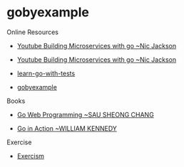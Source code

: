 # gobyexample

Online Resources
- [Youtube Building Microservices with go ~Nic Jackson](https://github.com/nicholasjackson/building-microservices-youtube)

- [Youtube Building Microservices with go ~Nic Jackson](https://www.youtube.com/watch?v=VzBGi_n65iU&list=PLmD8u-IFdreyh6EUfevBcbiuCKzFk0EW_)

- [learn-go-with-tests](https://quii.gitbook.io/learn-go-with-tests/)

- [gobyexample](https://gobyexample.com/) 

Books
- [Go Web Programming ~SAU SHEONG CHANG](https://drive.google.com/open?id=0Bx30jIsc6LPkeDdoTGhUdlFnTUU)

- [Go in Action ~WILLIAM KENNEDY](https://drive.google.com/file/d/1SvLnqoAm30nmkZVDd_bUPOSdwfjShahq/view?usp=sharing)

Exercise
- [Exercism](https://exercism.io/my/tracks/go)